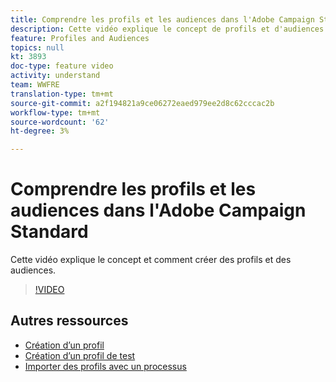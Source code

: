 ```yaml
---
title: Comprendre les profils et les audiences dans l'Adobe Campaign Standard
description: Cette vidéo explique le concept de profils et d'audiences et comment créer des profils et des audiences dans l'Adobe Campaign Standard.
feature: Profiles and Audiences
topics: null
kt: 3893
doc-type: feature video
activity: understand
team: WWFRE
translation-type: tm+mt
source-git-commit: a2f194821a9ce06272eaed979ee2d8c62cccac2b
workflow-type: tm+mt
source-wordcount: '62'
ht-degree: 3%

---
```



# Comprendre les profils et les audiences dans l&#39;Adobe Campaign Standard

Cette vidéo explique le concept et comment créer des profils et des audiences.

>[!VIDEO](https://video.tv.adobe.com/v/18464?quality=12)

## Autres ressources

* [Création d’un profil](/help/profiles-and-audiences/creating-a-profile.md)
* [Création d’un profil de test](/help/profiles-and-audiences/test-profiles.md)
* [Importer des profils avec un processus](/help/managing-processes-and-data/importing-profiles.md)
